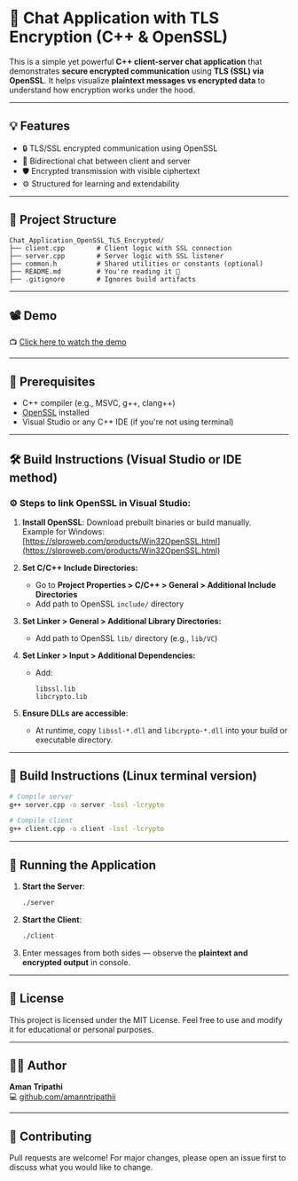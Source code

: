 # 🔐 Chat Application with TLS Encryption (C++ & OpenSSL)

This is a simple yet powerful **C++ client-server chat application** that demonstrates **secure encrypted communication** using **TLS (SSL) via OpenSSL**. It helps visualize **plaintext messages vs encrypted data** to understand how encryption works under the hood.

---

## 💡 Features

- 🔒 TLS/SSL encrypted communication using OpenSSL  
- 💬 Bidirectional chat between client and server  
- 🛡️ Encrypted transmission with visible ciphertext  
- ⚙️ Structured for learning and extendability

---

## 📁 Project Structure

```
Chat_Application_OpenSSL_TLS_Encrypted/
├── client.cpp        # Client logic with SSL connection
├── server.cpp        # Server logic with SSL listener
├── common.h          # Shared utilities or constants (optional)
├── README.md         # You're reading it 🙂
├── .gitignore        # Ignores build artifacts
```

---

## 📽️ Demo

📺 [Click here to watch the demo](Demo.mp4)

---

## 🧰 Prerequisites

- C++ compiler (e.g., MSVC, g++, clang++)
- [OpenSSL](https://www.openssl.org/) installed
- Visual Studio or any C++ IDE (if you're not using terminal)

---

## 🛠️ Build Instructions (Visual Studio or IDE method)

### ⚙️ Steps to link OpenSSL in Visual Studio:

1. **Install OpenSSL**: Download prebuilt binaries or build manually.  
   Example for Windows: [https://slproweb.com/products/Win32OpenSSL.html](https://slproweb.com/products/Win32OpenSSL.html)

2. **Set C/C++ Include Directories:**
   - Go to **Project Properties > C/C++ > General > Additional Include Directories**
   - Add path to OpenSSL `include/` directory

3. **Set Linker > General > Additional Library Directories:**
   - Add path to OpenSSL `lib/` directory (e.g., `lib/VC`)

4. **Set Linker > Input > Additional Dependencies:**
   - Add:
     ```
     libssl.lib
     libcrypto.lib
     ```

5. **Ensure DLLs are accessible**:
   - At runtime, copy `libssl-*.dll` and `libcrypto-*.dll` into your build or executable directory.

---

## 🧪 Build Instructions (Linux terminal version)

```bash
# Compile server
g++ server.cpp -o server -lssl -lcrypto

# Compile client
g++ client.cpp -o client -lssl -lcrypto
```

---

## 🚀 Running the Application

1. **Start the Server**:
   ```bash
   ./server
   ```

2. **Start the Client**:
   ```bash
   ./client
   ```

3. Enter messages from both sides — observe the **plaintext and encrypted output** in console.

---


## 📝 License

This project is licensed under the MIT License. Feel free to use and modify it for educational or personal purposes.

---

## 🙋‍♂️ Author

**Aman Tripathi**  
💻 [github.com/amanntripathii](https://github.com/amanntripathii)

---

## 🤝 Contributing

Pull requests are welcome! For major changes, please open an issue first to discuss what you would like to change.
